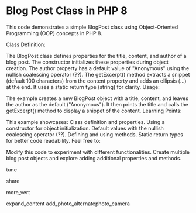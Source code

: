 # Blog Post Class in PHP 8
This code demonstrates a simple BlogPost class using Object-Oriented Programming (OOP) concepts in PHP 8.

Class Definition:

The BlogPost class defines properties for the title, content, and author of a blog post.
The constructor initializes these properties during object creation. The author property has a default value of "Anonymous" using the nullish coalescing operator (??).
The getExcerpt() method extracts a snippet (default 100 characters) from the content property and adds an ellipsis (...) at the end. It uses a static return type (string) for clarity.
Usage:

The example creates a new BlogPost object with a title, content, and leaves the author as the default ("Anonymous").
It then prints the title and calls the getExcerpt() method to display a snippet of the content.
Learning Points:

This example showcases:
Class definition and properties.
Using a constructor for object initialization.
Default values with the nullish coalescing operator (??).
Defining and using methods.
Static return types for better code readability.
Feel free to:

Modify this code to experiment with different functionalities.
Create multiple blog post objects and explore adding additional properties and methods.



tune

share


more_vert


expand_content
add_photo_alternatephoto_camera
